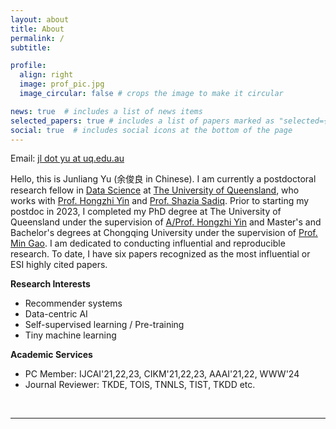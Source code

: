 ```yaml
---
layout: about
title: About
permalink: /
subtitle:

profile:
  align: right
  image: prof_pic.jpg
  image_circular: false # crops the image to make it circular

news: true  # includes a list of news items
selected_papers: true # includes a list of papers marked as "selected={true}"
social: true  # includes social icons at the bottom of the page
---
```

Email: <a href="">jl dot yu at uq.edu.au</a> 

Hello, this is Junliang Yu (余俊良 in Chinese). I am currently a postdoctoral research fellow in [Data Science](https://itee.uq.edu.au/data-science) at [The University of Queensland](https://www.uq.edu.au/), who works with [Prof. Hongzhi Yin](https://sites.google.com/view/hongzhi-yin/home) and [Prof. Shazia Sadiq](https://scholar.google.com/citations?user=1Jo0EmIAAAAJ&hl=en). Prior to starting my postdoc in 2023, I completed my PhD degree at The University of Queensland under the supervision of [A/Prof. Hongzhi Yin](https://sites.google.com/view/hongzhi-yin/home) and Master's and Bachelor's degrees at Chongqing University under the supervision of [Prof. Min Gao](http://www.cse.cqu.edu.cn/info/2095/7111.htm). I am dedicated to conducting influential and reproducible research. To date, I have six papers recognized as the most influential or ESI highly cited papers.

<b>Research Interests</b>
+ Recommender systems
+ Data-centric AI
+ Self-supervised learning / Pre-training
+ Tiny machine learning

<b>Academic Services</b>
+ PC Member: IJCAI'21,22,23, CIKM'21,22,23, AAAI'21,22, WWW'24
+ Journal Reviewer: TKDE, TOIS, TNNLS, TIST, TKDD etc.

<br>
<hr>
